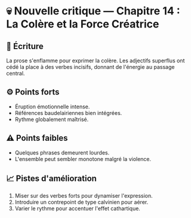 # 💀 Nouvelle critique — Chapitre 14 : La Colère et la Force Créatrice

## 🧠 Écriture
La prose s'enflamme pour exprimer la colère. Les adjectifs superflus ont cédé la place à des verbes incisifs, donnant de l'énergie au passage central.

## ⚙️ Points forts
- Éruption émotionnelle intense.
- Références baudelairiennes bien intégrées.
- Rythme globalement maîtrisé.

## ⚠️ Points faibles
- Quelques phrases demeurent lourdes.
- L'ensemble peut sembler monotone malgré la violence.

## 📈 Pistes d'amélioration
1. Miser sur des verbes forts pour dynamiser l'expression.
2. Introduire un contrepoint de type calvinien pour aérer.
3. Varier le rythme pour accentuer l'effet cathartique.
